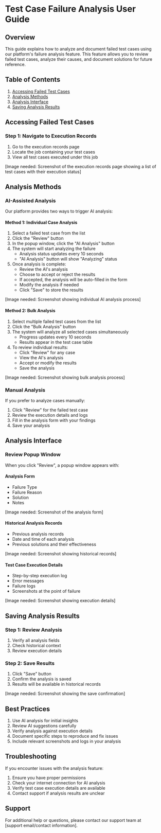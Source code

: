 # Test Case Failure Analysis User Guide

## Overview
This guide explains how to analyze and document failed test cases using our platform's failure analysis feature. This feature allows you to review failed test cases, analyze their causes, and document solutions for future reference.

## Table of Contents
1. [Accessing Failed Test Cases](#accessing-failed-test-cases)
2. [Analysis Methods](#analysis-methods)
3. [Analysis Interface](#analysis-interface)
4. [Saving Analysis Results](#saving-analysis-results)

## Accessing Failed Test Cases

### Step 1: Navigate to Execution Records
1. Go to the execution records page
2. Locate the job containing your test cases
3. View all test cases executed under this job

[Image needed: Screenshot of the execution records page showing a list of test cases with their execution status]

## Analysis Methods

### AI-Assisted Analysis
Our platform provides two ways to trigger AI analysis:

#### Method 1: Individual Case Analysis
1. Select a failed test case from the list
2. Click the "Review" button
3. In the popup window, click the "AI Analysis" button
4. The system will start analyzing the failure
   - Analysis status updates every 10 seconds
   - "AI Analysis" button will show "Analyzing" status
5. Once analysis is complete:
   - Review the AI's analysis
   - Choose to accept or reject the results
   - If accepted, the analysis will be auto-filled in the form
   - Modify the analysis if needed
   - Click "Save" to store the results

[Image needed: Screenshot showing individual AI analysis process]

#### Method 2: Bulk Analysis
1. Select multiple failed test cases from the list
2. Click the "Bulk Analysis" button
3. The system will analyze all selected cases simultaneously
   - Progress updates every 10 seconds
   - Results appear in the test case table
4. To review individual results:
   - Click "Review" for any case
   - View the AI's analysis
   - Accept or modify the results
   - Save the analysis

[Image needed: Screenshot showing bulk analysis process]

### Manual Analysis
If you prefer to analyze cases manually:
1. Click "Review" for the failed test case
2. Review the execution details and logs
3. Fill in the analysis form with your findings
4. Save your analysis

## Analysis Interface

### Review Popup Window
When you click "Review", a popup window appears with:

#### Analysis Form
- Failure Type
- Failure Reason
- Solution
- Notes

[Image needed: Screenshot of the analysis form]

#### Historical Analysis Records
- Previous analysis records
- Date and time of each analysis
- Previous solutions and their effectiveness

[Image needed: Screenshot showing historical records]

#### Test Case Execution Details
- Step-by-step execution log
- Error messages
- Failure logs
- Screenshots at the point of failure

[Image needed: Screenshot showing execution details]

## Saving Analysis Results

### Step 1: Review Analysis
1. Verify all analysis fields
2. Check historical context
3. Review execution details

### Step 2: Save Results
1. Click "Save" button
2. Confirm the analysis is saved
3. Results will be available in historical records

[Image needed: Screenshot showing the save confirmation]

## Best Practices
1. Use AI analysis for initial insights
2. Review AI suggestions carefully
3. Verify analysis against execution details
4. Document specific steps to reproduce and fix issues
5. Include relevant screenshots and logs in your analysis

## Troubleshooting
If you encounter issues with the analysis feature:
1. Ensure you have proper permissions
2. Check your internet connection for AI analysis
3. Verify test case execution details are available
4. Contact support if analysis results are unclear

## Support
For additional help or questions, please contact our support team at [support email/contact information]. 